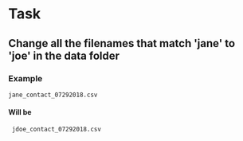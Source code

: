 # Task

## Change all the filenames that match 'jane' to 'joe' in the data folder

### Example

`jane_contact_07292018.csv`

#### Will be

` jdoe_contact_07292018.csv`
